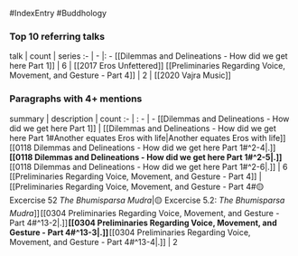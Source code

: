 #IndexEntry #Buddhology

### Top 10 referring talks
talk | count | series
:- | - |: -
[[Dilemmas and Delineations - How did we get here Part 1]] | 6 | [[2017 Eros Unfettered]]
[[Preliminaries Regarding Voice, Movement, and Gesture - Part 4]] | 2 | [[2020 Vajra Music]]

### Paragraphs with 4+ mentions
summary | description | count
:- | : - | -
[[Dilemmas and Delineations - How did we get here Part 1]] | [[Dilemmas and Delineations - How did we get here Part 1#Another equates Eros with life\|Another equates Eros with life]] [[0118 Dilemmas and Delineations - How did we get here Part 1#^2-4\|.]] **[[0118 Dilemmas and Delineations - How did we get here Part 1#^2-5\|.]]** [[0118 Dilemmas and Delineations - How did we get here Part 1#^2-6\|.]] | 6
[[Preliminaries Regarding Voice, Movement, and Gesture - Part 4]] | [[Preliminaries Regarding Voice, Movement, and Gesture - Part 4#🟡 Excercise 52 _The Bhumisparsa Mudra_\|🟡 Excercise 5.2: _The Bhumisparsa Mudra_]] [[0304 Preliminaries Regarding Voice, Movement, and Gesture - Part 4#^13-2\|.]] **[[0304 Preliminaries Regarding Voice, Movement, and Gesture - Part 4#^13-3\|.]]** [[0304 Preliminaries Regarding Voice, Movement, and Gesture - Part 4#^13-4\|.]] | 2

